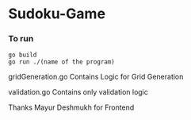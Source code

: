 # Sudoku-Game

### To run
```
go build
go run ./(name of the program)
```

gridGeneration.go 
Contains Logic for Grid Generation

validation.go
Contains only validation logic

Thanks Mayur Deshmukh for Frontend
